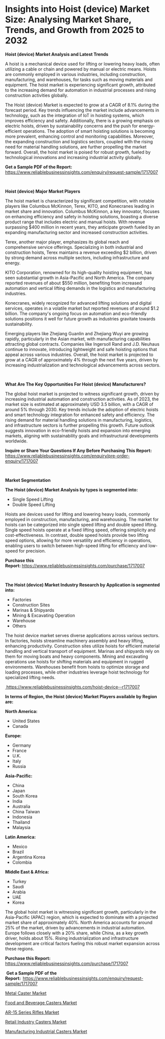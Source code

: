 <p><h1>Insights into Hoist (device) Market Size: Analysing Market Share, Trends, and Growth from 2025 to 2032</h1></p><p><strong>Hoist (device) Market Analysis and Latest Trends</strong></p>
<p><p>A hoist is a mechanical device used for lifting or lowering heavy loads, often utilizing a cable or chain and powered by manual or electric means. Hoists are commonly employed in various industries, including construction, manufacturing, and warehouses, for tasks such as moving materials and equipment. The hoist market is experiencing significant growth, attributed to the increasing demand for automation in industrial processes and rising construction activities globally.</p><p>The Hoist (device) Market is expected to grow at a CAGR of 8.1% during the forecast period. Key trends influencing the market include advancements in technology, such as the integration of IoT in hoisting systems, which improves efficiency and safety. Additionally, there is a growing emphasis on electric hoists, driven by sustainability concerns and the push for energy-efficient operations. The adoption of smart hoisting solutions is becoming more prevalent, enhancing control and monitoring capabilities. Moreover, the expanding construction and logistics sectors, coupled with the rising need for material handling solutions, are further propelling the market forward. Overall, the hoist market is poised for robust growth, fueled by technological innovations and increasing industrial activity globally.</p></p>
<p><strong>Get a Sample PDF of the Report:&nbsp;</strong> <a href="https://www.reliablebusinessinsights.com/enquiry/request-sample/1717007?utm_campaign=1117&utm_medium=2&utm_source=Github&utm_content=ia&utm_term=25032025&utm_id=hoist-device">https://www.reliablebusinessinsights.com/enquiry/request-sample/1717007</a></p>
<p>&nbsp;</p>
<p><strong>Hoist (device) Major Market Players</strong></p>
<p><p>The hoist market is characterized by significant competition, with notable players like Columbus McKinnon, Terex, KITO, and Konecranes leading in market share and innovation. Columbus McKinnon, a key innovator, focuses on enhancing efficiency and safety in hoisting solutions, boasting a diverse product range that includes electric and manual hoists. With revenue surpassing $400 million in recent years, they anticipate growth fueled by an expanding manufacturing sector and increased construction activities.</p><p>Terex, another major player, emphasizes its global reach and comprehensive service offerings. Specializing in both industrial and construction hoists, Terex maintains a revenue exceeding $2 billion, driven by strong demand across multiple sectors, including infrastructure and energy.</p><p>KITO Corporation, renowned for its high-quality hoisting equipment, has seen substantial growth in Asia-Pacific and North America. The company reported revenues of about $550 million, benefiting from increased automation and vertical lifting demands in the logistics and manufacturing industries.</p><p>Konecranes, widely recognized for advanced lifting solutions and digital services, operates in a volatile market but reported revenues of around $1.2 billion. The company's ongoing focus on automation and eco-friendly solutions positions it well for future growth as industries gravitate towards sustainability.</p><p>Emerging players like Zhejiang Guanlin and Zhejiang Wuyi are growing rapidly, particularly in the Asian market, with manufacturing capabilities attracting global contracts. Companies like Ingersoll Rand and J.D. Neuhaus continue to innovate, introducing lightweight and safe hoisting options that appeal across various industries. Overall, the hoist market is projected to grow at a CAGR of approximately 4% through the next five years, driven by increasing industrialization and technological advancements across sectors.</p></p>
<p>&nbsp;</p>
<p><strong>What Are The Key Opportunities For Hoist (device) Manufacturers?</strong></p>
<p><p>The global hoist market is projected to witness significant growth, driven by increasing industrial automation and construction activities. As of 2023, the market size is estimated at approximately USD 3.5 billion, with a CAGR of around 5% through 2030. Key trends include the adoption of electric hoists and smart technology integration for enhanced safety and efficiency. The rising demand for material handling solutions in manufacturing, logistics, and infrastructure sectors is further propelling this growth. Future outlook suggests innovation in eco-friendly hoists and expansion into emerging markets, aligning with sustainability goals and infrastructural developments worldwide.</p></p>
<p><strong>Inquire or Share Your Questions If Any Before Purchasing This Report:</strong> <a href="https://www.reliablebusinessinsights.com/enquiry/pre-order-enquiry/1717007?utm_campaign=1117&utm_medium=2&utm_source=Github&utm_content=ia&utm_term=25032025&utm_id=hoist-device">https://www.reliablebusinessinsights.com/enquiry/pre-order-enquiry/1717007</a></p>
<p>&nbsp;</p>
<p><strong>Market Segmentation</strong></p>
<p><strong>The Hoist (device) Market Analysis by types is segmented into:</strong></p>
<p><ul><li>Single Speed Lifting</li><li>Double Speed Lifting</li></ul></p>
<p><p>Hoists are devices used for lifting and lowering heavy loads, commonly employed in construction, manufacturing, and warehousing. The market for hoists can be categorized into single speed lifting and double speed lifting. Single speed hoists operate at a fixed lifting speed, offering simplicity and cost-effectiveness. In contrast, double speed hoists provide two lifting speed options, allowing for more versatility and efficiency in operations, enabling users to switch between high-speed lifting for efficiency and low-speed for precision.</p></p>
<p><strong>Purchase this Report:&nbsp;</strong><a href="https://www.reliablebusinessinsights.com/purchase/1717007?utm_campaign=1117&utm_medium=2&utm_source=Github&utm_content=ia&utm_term=25032025&utm_id=hoist-device">https://www.reliablebusinessinsights.com/purchase/1717007</a></p>
<p>&nbsp;</p>
<p><strong>The Hoist (device) Market Industry Research by Application is segmented into:</strong></p>
<p><ul><li>Factories</li><li>Construction Sites</li><li>Marinas & Shipyards</li><li>Mining & Excavating Operation</li><li>Warehouse</li><li>Others</li></ul></p>
<p><p>The hoist device market serves diverse applications across various sectors. In factories, hoists streamline machinery assembly and heavy lifting, enhancing productivity. Construction sites utilize hoists for efficient material handling and vertical transport of equipment. Marinas and shipyards rely on them for moving boats and heavy components. Mining and excavating operations use hoists for shifting materials and equipment in rugged environments. Warehouses benefit from hoists to optimize storage and loading processes, while other industries leverage hoist technology for specialized lifting needs.</p></p>
<p><a href="https://www.reliablebusinessinsights.com/hoist-device--r1717007?utm_campaign=1117&utm_medium=2&utm_source=Github&utm_content=ia&utm_term=25032025&utm_id=hoist-device">&nbsp;https://www.reliablebusinessinsights.com/hoist-device--r1717007</a></p>
<p><strong>In terms of Region, the Hoist (device) Market Players available by Region are:</strong></p>
<p>
    <p> <strong> North America: </strong>
        <ul>
            <li>United States</li>
            <li>Canada</li>
        </ul>
        </p> 
    <p> <strong> Europe: </strong>
        <ul>
            <li>Germany</li>
            <li>France</li>
            <li>U.K.</li>
            <li>Italy</li>
            <li>Russia</li>
        </ul>
        </p> 
    <p> <strong> Asia-Pacific: </strong>
        <ul>
            <li>China</li>
            <li>Japan</li>
            <li>South Korea</li>
            <li>India</li>
            <li>Australia</li>
            <li>China Taiwan</li>
            <li>Indonesia</li>
            <li>Thailand</li>
            <li>Malaysia</li>
        </ul>
        </p> 
    <p> <strong> Latin America: </strong>
        <ul>
            <li>Mexico</li>
            <li>Brazil</li>
            <li>Argentina Korea</li>
            <li>Colombia</li>
        </ul>
        </p> 
    <p> <strong> Middle East & Africa: </strong>
        <ul>
            <li>Turkey</li>
            <li>Saudi</li>
            <li>Arabia</li>
            <li>UAE</li>
            <li>Korea</li>
        </ul>
    </p>
    </p>
<p><p>The global hoist market is witnessing significant growth, particularly in the Asia-Pacific (APAC) region, which is expected to dominate with a projected market share of approximately 40%. North America accounts for around 25% of the market, driven by advancements in industrial automation. Europe follows closely with a 20% share, while China, as a key growth driver, holds about 15%. Rising industrialization and infrastructure development are critical factors fueling this robust market expansion across these regions.</p></p>
<p><strong>Purchase this Report: </strong><a href="https://www.reliablebusinessinsights.com/purchase/1717007?utm_campaign=1117&utm_medium=2&utm_source=Github&utm_content=ia&utm_term=25032025&utm_id=hoist-device">https://www.reliablebusinessinsights.com/purchase/1717007</a></p>
<p>&nbsp;<strong>Get a Sample PDF of the Report:&nbsp;&nbsp;</strong><a href="https://www.reliablebusinessinsights.com/enquiry/request-sample/1717007?utm_campaign=1117&utm_medium=2&utm_source=Github&utm_content=ia&utm_term=25032025&utm_id=hoist-device">https://www.reliablebusinessinsights.com/enquiry/request-sample/1717007</a></p>
<p><strong></strong></p>
<p><p><a href="https://github.com/dusektwinec3/Market-Research-Report-List-1/blob/main/metal-caster-market.md?utm_campaign=1117&utm_medium=2&utm_source=Github&utm_content=ia&utm_term=25032025&utm_id=hoist-device">Metal Caster Market</a></p><p><a href="https://github.com/luhleickov/Market-Research-Report-List-1/blob/main/food-and-beverage-casters-market.md?utm_campaign=1117&utm_medium=2&utm_source=Github&utm_content=ia&utm_term=25032025&utm_id=hoist-device">Food and Beverage Casters Market</a></p><p><a href="https://github.com/jullselai/Market-Research-Report-List-1/blob/main/ar-15-series-rifles-market.md?utm_campaign=1117&utm_medium=2&utm_source=Github&utm_content=ia&utm_term=25032025&utm_id=hoist-device">AR-15 Series Rifles Market</a></p><p><a href="https://github.com/elceryaneik/Market-Research-Report-List-1/blob/main/retail-industry-casters-market.md?utm_campaign=1117&utm_medium=2&utm_source=Github&utm_content=ia&utm_term=25032025&utm_id=hoist-device">Retail Industry Casters Market</a></p><p><a href="https://github.com/sukeldrage0g/Market-Research-Report-List-1/blob/main/manufacturing-industrial-casters-market.md?utm_campaign=1117&utm_medium=2&utm_source=Github&utm_content=ia&utm_term=25032025&utm_id=hoist-device">Manufacturing Industrial Casters Market</a></p></p>